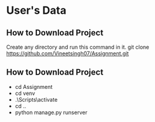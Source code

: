 # User's Data



## How to Download Project
Create any directory and run this command in it.
git clone https://github.com/Vineetsingh07/Assignment.git


## How to Download Project
* cd Assignment
* cd venv 
* .\Scripts\activate
* cd ..
* python manage.py runserver
